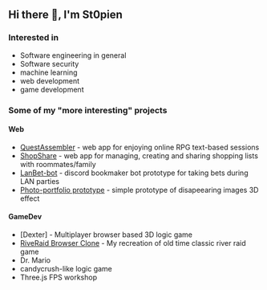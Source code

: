 ## Hi there 👋, I'm St0pien

### Interested in
- Software engineering in general
- Software security
- machine learning
- web development
- game development

### Some of my "more interesting" projects
#### Web
- [QuestAssembler](https://github.com/QuestUJ/QuestAssembler) - web app for enjoying online RPG text-based sessions
- [ShopShare](https://github.com/St0pien/shop-share) - web app for managing, creating and sharing shopping lists with roommates/family
- [LanBet-bot](https://github.com/St0pien/LanBet-bot) - discord bookmaker bot prototype for taking bets during LAN parties
- [Photo-portfolio prototype](https://github.com/St0pien/photo-portfolio-prototype) - simple prototype of disapeearing images 3D effect

#### GameDev
- [Dexter] - Multiplayer browser based 3D logic game
- [RiveRaid Browser Clone](https://github.com/St0pien/RiverRaid) - My recreation of old time classic river raid game
- Dr. Mario
- candycrush-like logic game
- Three.js FPS workshop

<!--
**St0pien/St0pien** is a ✨ _special_ ✨ repository because its `README.md` (this file) appears on your GitHub profile.

Here are some ideas to get you started:

- 🔭 I’m currently working on ...
- 🌱 I’m currently learning ...
- 👯 I’m looking to collaborate on ...
- 🤔 I’m looking for help with ...
- 💬 Ask me about ...
- 📫 How to reach me: ...
- 😄 Pronouns: ...
- ⚡ Fun fact: ...
-->
